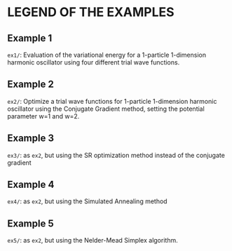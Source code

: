 # LEGEND OF THE EXAMPLES



## Example 1

`ex1/`: Evaluation of the variational energy for a 1-particle 1-dimension harmonic oscillator using four different trial wave functions.



## Example 2

`ex2/`: Optimize a trial wave functions for 1-particle 1-dimension harmonic oscillator using the Conjugate Gradient method, setting the potential parameter w=1 and w=2.



## Example 3

`ex3/`: as `ex2`, but using the SR optimization method instead of the conjugate gradient



## Example 4

`ex4/`: as `ex2`, but using the Simulated Annealing method


## Example 5

`ex5/`: as `ex2`, but using the Nelder-Mead Simplex algorithm.
